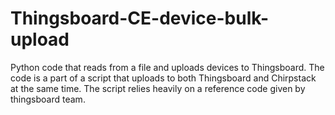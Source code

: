 # Thingsboard-CE-device-bulk-upload
Python code that reads from a file and uploads devices to Thingsboard. The code is a part of a script that uploads to both Thingsboard and Chirpstack at the same time. The script relies heavily on a reference code given by thingsboard team.

